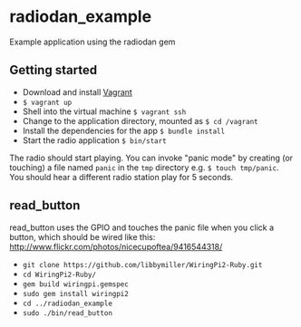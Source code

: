 radiodan_example
================

Example application using the radiodan gem

## Getting started

- Download and install [Vagrant](http://downloads.vagrantup.com/)
- `$ vagrant up`
- Shell into the virtual machine `$ vagrant ssh`
- Change to the application directory, mounted as `$ cd /vagrant`
- Install the dependencies for the app `$ bundle install`
- Start the radio application `$ bin/start`

The radio should start playing. You can invoke "panic mode" by creating (or touching) a file named `panic` in the `tmp` directory e.g. `$ touch tmp/panic`. You should hear a different radio station play for 5 seconds.

## read_button

read_button uses the GPIO and touches the panic file when you click a button, which should be wired like this: http://www.flickr.com/photos/nicecupoftea/9416544318/

- `git clone https://github.com/libbymiller/WiringPi2-Ruby.git`
- `cd WiringPi2-Ruby/`
- `gem build wiringpi.gemspec`
- `sudo gem install wiringpi2`
- `cd ../radiodan_example` 
- `sudo ./bin/read_button`
